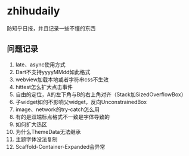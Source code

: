 # zhihudaily

防知乎日报，并且记录一些不懂的东西

## 问题记录
1. late、async使用方式
2. Dart不支持yyyyMMdd如此格式
3. webview加载本地或者字符串css不生效
4. hittest怎么扩大点击事件
5. 自由的定位，A的左下角与B的右上角对齐（Stack加SizedOverflowBox）
6. 子widget如何不影响父widget，反向UnconstrainedBox
7. image、network的try-catch怎么用
8. 有的是双端标点格式不一致是字体导致的
9. 如何扩大热区
10. 为什么ThemeData无法继承
11. 主题字体没法复制
12. Scaffold-Container-Expanded会异常